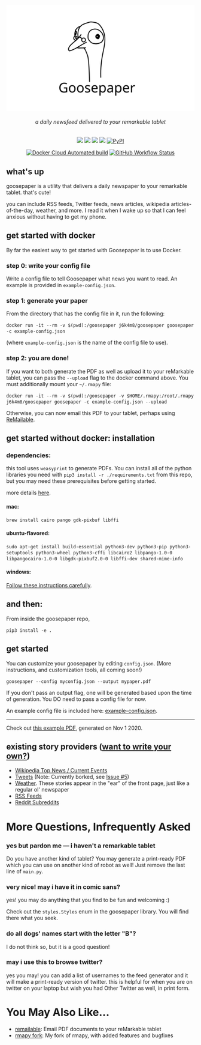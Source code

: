 <p align=center><img align=center src='docs/goose.svg' width=600 /></p>
<h6 align=center>a daily newsfeed delivered to your remarkable tablet</h6>

<p align=center>
  <a href="https://github.com/j6k4m8/goosepaper/" alt="GitHub repo size"><img src="https://img.shields.io/github/repo-size/j6k4m8/goosepaper?style=for-the-badge" /></a>
  <a href="https://github.com/j6k4m8/goosepaper" alt="GitHub last commit"><img src="https://img.shields.io/github/last-commit/j6k4m8/goosepaper?style=for-the-badge" /></a>
  <a href="https://github.com/j6k4m8/goosepaper" alt="This repo is pretty dope."><img src="https://img.shields.io/badge/pretty%20dope-%F0%9F%91%8C-blue?style=for-the-badge" /></a>
  <a href="https://github.com/j6k4m8/goosepaper" alt="This repo is licensed under Apache 2.0"><img src="https://img.shields.io/github/license/j6k4m8/goosepaper?style=for-the-badge" /></a>
  <a href="https://pypi.org/project/goosepaper/"><img alt="PyPI" src="https://img.shields.io/pypi/v/goosepaper?style=for-the-badge"></a>
</p>
<p align=center>
  <a href="https://hub.docker.com/repository/docker/j6k4m8/goosepaper"><img alt="Docker Cloud Automated build" src="https://img.shields.io/docker/cloud/automated/j6k4m8/goosepaper?style=for-the-badge"></a>
  <a href="https://github.com/j6k4m8/goosepaper/actions?query=workflow%3A%22Python+Tests%22"><img alt="GitHub Workflow Status" src="https://img.shields.io/github/workflow/status/j6k4m8/goosepaper/Python%20Tests?label=GitHub%20Actions&style=for-the-badge"></a>
</p>

## what's up

goosepaper is a utility that delivers a daily newspaper to your remarkable tablet. that's cute!

you can include RSS feeds, Twitter feeds, news articles, wikipedia articles-of-the-day, weather, and more. I read it when I wake up so that I can feel anxious without having to get my phone.

## get started with docker

By far the easiest way to get started with Goosepaper is to use Docker.

### step 0: write your config file

Write a config file to tell Goosepaper what news you want to read. An example is provided in `example-config.json`.

### step 1: generate your paper

From the directory that has the config file in it, run the following:

```shell
docker run -it --rm -v $(pwd):/goosepaper j6k4m8/goosepaper goosepaper -c example-config.json
```

(where `example-config.json` is the name of the config file to use).

### step 2: you are done!

If you want to both generate the PDF as well as upload it to your reMarkable tablet, you can pass the `--upload` flag to the docker command above. You must additionally mount your `~/.rmapy` file:

```shell
docker run -it --rm -v $(pwd):/goosepaper -v $HOME/.rmapy:/root/.rmapy j6k4m8/goosepaper goosepaper -c example-config.json --upload
```

Otherwise, you can now email this PDF to your tablet, perhaps using [ReMailable](https://github.com/j6k4m8/remailable).

## get started without docker: installation

### dependencies:

this tool uses `weasyprint` to generate PDFs. You can install all of the python libraries you need with `pip3 install -r ./requirements.txt` from this repo, but you may need these prerequisites before getting started.

more details [here](https://weasyprint.readthedocs.io/en/latest/install.html).

#### mac:

```shell
brew install cairo pango gdk-pixbuf libffi
```

#### ubuntu-flavored:

```shell
sudo apt-get install build-essential python3-dev python3-pip python3-setuptools python3-wheel python3-cffi libcairo2 libpango-1.0-0 libpangocairo-1.0-0 libgdk-pixbuf2.0-0 libffi-dev shared-mime-info
```

#### windows:

[Follow these instructions carefully](https://weasyprint.readthedocs.io/en/latest/install.html#windows).

## and then:

From inside the goosepaper repo,

```shell
pip3 install -e .
```

## get started

You can customize your goosepaper by editing `config.json`. (More instructions, and customization tools, all coming soon!)

```shell
goosepaper --config myconfig.json --output mypaper.pdf
```

If you don't pass an output flag, one will be generated based upon the time of generation. You DO need to pass a config file for now.

An example config file is included here: [example-config.json](example-config.json).

---

Check out [this example PDF](https://github.com/j6k4m8/goosepaper/blob/master/docs/Example-Nov-1-2020.pdf), generated on Nov 1 2020.

## existing story providers ([want to write your own?](https://github.com/j6k4m8/goosepaper/blob/master/CONTRIBUTING.md))

-   [Wikipedia Top News / Current Events](https://github.com/j6k4m8/goosepaper/blob/master/goosepaper/__init__.py#L112)
-   [Tweets](https://github.com/j6k4m8/goosepaper/blob/master/goosepaper/__init__.py#L154) (Note: Currently borked, see [Issue #5](https://github.com/j6k4m8/goosepaper/issues/5))
-   [Weather](https://github.com/j6k4m8/goosepaper/blob/master/goosepaper/__init__.py#L258). These stories appear in the "ear" of the front page, just like a regular ol' newspaper
-   [RSS Feeds](https://github.com/j6k4m8/goosepaper/blob/master/goosepaper/__init__.py#L283)
-   [Reddit Subreddits](https://github.com/j6k4m8/goosepaper/blob/master/goosepaper/__init__.py#L307)

# More Questions, Infrequently Asked

### yes but pardon me — i haven't a remarkable tablet

Do you have another kind of tablet? You may generate a print-ready PDF which you can use on another kind of robot as well! Just remove the last line of `main.py`.

### very nice! may i have it in comic sans?

yes! you may do anything that you find to be fun and welcoming :)

Check out the `styles.Styles` enum in the goosepaper library. You will find there what you seek.

### do all dogs' names start with the letter "B"?

I do not think so, but it is a good question!

### may i use this to browse twitter?

yes you may! you can add a list of usernames to the feed generator and it will make a print-ready version of twitter. this is helpful for when you are on twitter on your laptop but wish you had Other Twitter as well, in print form.

# You May Also Like...

-   [remailable](https://github.com/j6k4m8/remailable): Email PDF documents to your reMarkable tablet
-   [rmapy fork](https://github.com/j6k4m8/rmapy): My fork of rmapy, with added features and bugfixes
